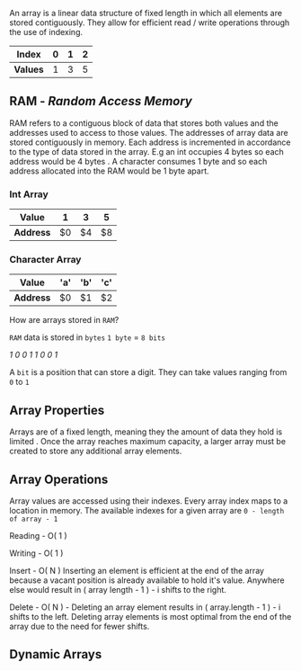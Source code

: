 An array is a linear data structure of fixed length in which all elements are stored contiguously. 
They allow for efficient read / write operations through the use of indexing.

| Index | 0 | 1 | 2 |
| ---- | ---- | ---- | ---- |
| **Values** | 1 | 3 | 5 |

## RAM - *Random Access Memory*

RAM refers to a contiguous block of data that stores both values and the addresses used to access to those values. The addresses of array data are stored contiguously in memory. Each address is incremented in accordance to the type of data stored in the array. E.g an int occupies 4 bytes so each address would be 4 bytes . A character consumes 1 byte and so each address allocated into the RAM would be 1 byte apart.

### Int Array
| Value | 1 | 3 | 5 |
| ---- | ---- | ---- | ---- |
| **Address** | $0 | $4 | $8 |
### Character Array
| Value | 'a' | 'b' | 'c' |
| ---- | ---- | ---- | ---- |
| **Address** | $0 | $1 | $2 |

How are arrays stored in `RAM`?

`RAM` data is stored in `bytes`
`1 byte` = `8 bits`

_1_ _0_ _0_ _1_     _1 0_ _0_ _1_

A `bit` is a position that can store a digit. They can take values ranging from `0` to `1`

## Array  Properties

Arrays are of a fixed length, meaning they the amount of data they hold is limited
. Once the array reaches maximum capacity, a larger array must be created to store any additional array elements.

## Array Operations

Array values are accessed using their indexes. Every array index maps to a location in memory. The available indexes for a given array are
`0 - length of array - 1`

Reading - O( 1 )

Writing - O( 1 )

Insert - O( N ) Inserting an element is efficient at the end of the array because a vacant position is already available to hold it's value. Anywhere else would result in ( array length - 1 ) - i shifts to the right.

Delete -  O( N ) - Deleting an array element results in ( array.length - 1 ) - i shifts to the left. Deleting array elements is most optimal from the end of the array due to the need for fewer shifts.


## Dynamic Arrays


